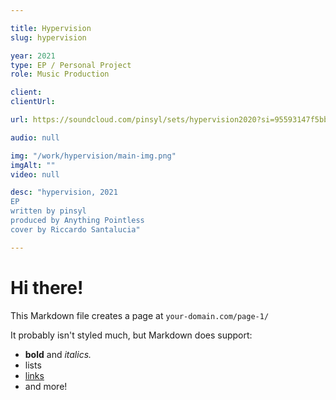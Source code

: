 ```yaml
---

title: Hypervision
slug: hypervision

year: 2021
type: EP / Personal Project
role: Music Production

client: 
clientUrl:

url: https://soundcloud.com/pinsyl/sets/hypervision2020?si=95593147f5bb4d1496c43f4e5cc1c8ed&utm_source=clipboard&utm_medium=text&utm_campaign=social_sharing

audio: null

img: "/work/hypervision/main-img.png"
imgAlt: ""
video: null

desc: "hypervision, 2021
EP
written by pinsyl 
produced by Anything Pointless
cover by Riccardo Santalucia"

---
```


# Hi there!

This Markdown file creates a page at `your-domain.com/page-1/`

It probably isn't styled much, but Markdown does support:

- **bold** and _italics._
- lists
- [links](https://astro.build)
- and more!
